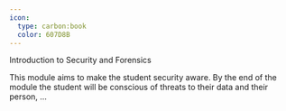 ```yaml
---
icon:
  type: carbon:book
  color: 607D8B
---
```

Introduction to Security and Forensics

This module aims to make the student security aware. By the end of the module the student will be conscious of threats to their data and their person, ... 
